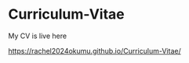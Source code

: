 
# Curriculum-Vitae

My CV is live here

  https://rachel2024okumu.github.io/Curriculum-Vitae/
  
  

